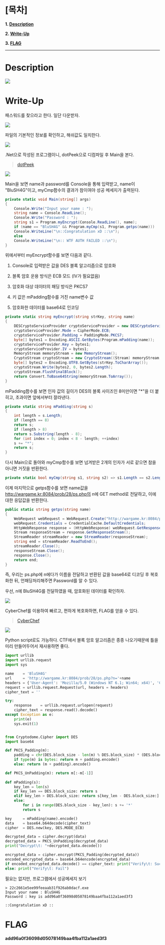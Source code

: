 # [목차]
**1. [Description](#Description)**

**2. [Write-Up](#Write-Up)**

**3. [FLAG](#FLAG)**


***


# **Description**

![](images/2022-01-03-02-09-15.png)

# **Write-Up**

패스워드를 찾으라고 한다. 일단 다운받자.

![](images/2022-01-03-02-09-34.png)

파일의 기본적인 정보를 확인하고, 해쉬값도 일치한다.

![](images/2022-01-03-02-09-38.png)

.Net으로 작성된 프로그램이니, dotPeek으로 디컴파일 후 Main을 본다.

> [dotPeek](https://www.jetbrains.com/ko-kr/decompiler/download/download-thanks.html?platform=windowsWeb)

![](images/2022-01-03-02-10-04.png)

Main을 보면 name과 password를 Console을 통해 입력받고, name이 "BluSH4G"이고, myCmp함수의 결과가 참이여야 성공 메세지가 출력된다.

```C#
private static void Main(string[] args)
{
    Console.Write("Input your name : ");
    string name = Console.ReadLine();
    Console.Write("Password : ");
    string s1 = Program.myEncrypt(Console.ReadLine(), name);
    if (name == "BluSH4G" && Program.myCmp(s1, Program.getps(name)))
    Console.WriteLine("\n::Congratulation xD ::\n");
    else
    Console.WriteLine("\n:: WTF AUTH FAILED ::\n");
}
```

위에서부터 myEncrypt함수를 보면 다음과 같다.

1. Console로 입력받은 값을 DES 블록 알고리즘으로 암호화

2. 블록 암호 운용 방식은 ECB 모드 (IV가 필요없음)

3. 암호화 대상 데이터의 패딩 방식은 PKCS7

4. 키 값은 mPadding함수를 거친 name변수 값

5. 암호화한 데이터를 base64로 인코딩

```C#
private static string myEncrypt(string strKey, string name)
{
    DESCryptoServiceProvider cryptoServiceProvider = new DESCryptoServiceProvider();
    cryptoServiceProvider.Mode = CipherMode.ECB;
    cryptoServiceProvider.Padding = PaddingMode.PKCS7;
    byte[] bytes1 = Encoding.ASCII.GetBytes(Program.mPadding(name));
    cryptoServiceProvider.Key = bytes1;
    cryptoServiceProvider.IV = bytes1;
    MemoryStream memoryStream = new MemoryStream();
    CryptoStream cryptoStream = new CryptoStream((Stream) memoryStream, cryptoServiceProvider.CreateEncryptor(), CryptoStreamMode.Write);
    byte[] bytes2 = Encoding.UTF8.GetBytes(strKey.ToCharArray());
    cryptoStream.Write(bytes2, 0, bytes2.Length);
    cryptoStream.FlushFinalBlock();
    return Convert.ToBase64String(memoryStream.ToArray());
}
```

mPadding함수를 보면 인자 값의 길이가 DES의 블록 사이즈인 8미만이면 "*"을 더 붙히고, 초과이면 앞에서부터 잘라낸다.

```C#
private static string mPadding(string s)
{
    int length = s.Length;
    if (length == 8)
    return s;
    if (length > 8)
    return s.Substring(length - 8);
    for (int index = 0; index < 8 - length; ++index)
    s += "*";
    return s;
}
```

다시 Main으로 돌아와 myCmp함수를 보면 넘겨받은 2개의 인자가 서로 같으면 참을 아니면 거짓을 반환한다.

```C#
private static bool myCmp(string s1, string s2) => s1.Length == s2.Length && !(s1 != s2);
```

이제 마지막으로 getps함수를 보면 name값을 http://wargame.kr:8084/prob/28/ps.php의 n에 GET method로 전달하고, 이에 대한 응답값을 반환한다.

```C#
public static string getps(string name)
{
    WebRequest webRequest = WebRequest.Create("http://wargame.kr:8084/prob/28/ps.php?n=" + name);
    webRequest.Credentials = CredentialCache.DefaultCredentials;
    HttpWebResponse response = (HttpWebResponse) webRequest.GetResponse();
    Stream responseStream = response.GetResponseStream();
    StreamReader streamReader = new StreamReader(responseStream);
    string end = streamReader.ReadToEnd();
    streamReader.Close();
    responseStream.Close();
    response.Close();
    return end;
}
```

즉, 우리는 ps.php에 n에다가 이름을 전달하고 반환된 값을 base64로 디코딩 후 복호화한 뒤, 언패딩처리해주면 Password를 알 수 있다.

우선, n에 BluSH4G를 전달하였을 때, 암호화된 데이터를 확인하자.

![](images/2022-01-03-02-11-20.png)

CyberChef를 이용하여 빠르고, 편하게 복호화하면, FLAG를 얻을 수 있다.

> [CyberChef](https://gchq.github.io/CyberChef/)

![](images/2022-01-03-02-11-31.png)

Python script로도 가능하다. CTF에서 블록 암호 알고리즘은 종종 나오기때문에 틀을 미리 만들어두어서 재사용하면 좋다.

```python
import urllib
import urllib.request
import sys

name    = 'BluSH4G'
url     = 'http://wargame.kr:8084/prob/28/ps.php?n='+name
headers = {'User-Agent': 'Mozilla/5.0 (Windows NT 6.1; Win64; x64)', 'Content-Type': 'application/json; charset=utf-8'}
request = urllib.request.Request(url, headers = headers)
cipher_text = ''

try:
    response    = urllib.request.urlopen(request)
    cipher_text = response.read().decode()
except Exception as e:
    print(e)
    sys.exit(1)


from Cryptodome.Cipher import DES
import base64

def PKCS_Padding(m):
    padding = chr(DES.block_size - len(m) % DES.block_size) * (DES.block_size - len(m) % DES.block_size)
    if type(m) is bytes: return m + padding.encode()
    else: return (m + padding).encode()

def PKCS_UnPadding(m): return m[:-m[-1]]
    
def mPadding(s):
    key_len = len(s)
    if key_len == DES.block_size: return s
    elif key_len > DES.block_size: return s[key_len - DES.block_size:]
    else:
        for i in range(DES.block_size - key_len): s += '*'
        return s

key     = mPadding(name).encode()
data    = base64.b64decode(cipher_text)
cipher  = DES.new(key, DES.MODE_ECB)

decrypted_data = cipher.decrypt(data)
decrypted_data = PKCS_UnPadding(decrypted_data)
print("Decrypt\t: "+decrypted_data.decode())

encrypted_data = cipher.encrypt(PKCS_Padding(decrypted_data))
encoded_encrypted_data = base64.b64encode(encrypted_data)
if encoded_encrypted_data.decode() == cipher_text: print("Verify\t: Success")
else: print("Verify\t: Fail")
```

필요는 없지만, 프로그램에서 성공메세지 보기

```shell
> 22c2661e5ee99feeaab31f926ab0dacf.exe
Input your name : BluSH4G
Password : key is add96a0f36098d05078149baa4fba112a1aed3f3

::Congratulation xD ::
```

# **FLAG**

**add96a0f36098d05078149baa4fba112a1aed3f3**